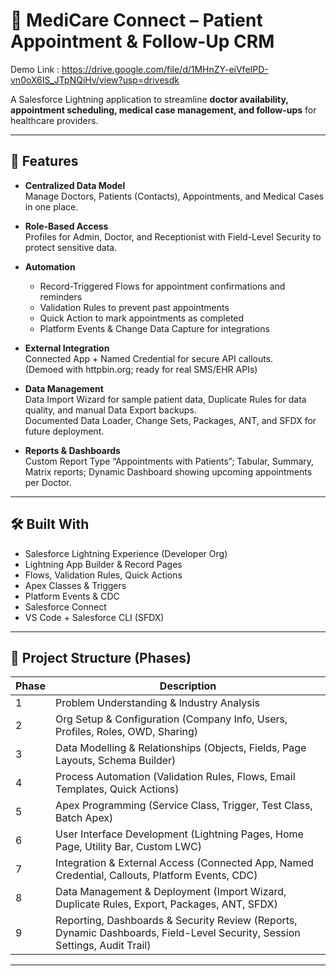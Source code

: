 # 🏥 MediCare Connect – Patient Appointment & Follow-Up CRM  

Demo Link : https://drive.google.com/file/d/1MHnZY-eiVfeIPD-vn0oX6IS_JTpNQiHv/view?usp=drivesdk

A Salesforce Lightning application to streamline **doctor availability, appointment scheduling, medical case management, and follow-ups** for healthcare providers.  

---

## 🚀 Features

- **Centralized Data Model**  
  Manage Doctors, Patients (Contacts), Appointments, and Medical Cases in one place.

- **Role-Based Access**  
  Profiles for Admin, Doctor, and Receptionist with Field-Level Security to protect sensitive data.

- **Automation**  
  - Record-Triggered Flows for appointment confirmations and reminders  
  - Validation Rules to prevent past appointments  
  - Quick Action to mark appointments as completed  
  - Platform Events & Change Data Capture for integrations

- **External Integration**  
  Connected App + Named Credential for secure API callouts.  
  (Demoed with httpbin.org; ready for real SMS/EHR APIs)

- **Data Management**  
  Data Import Wizard for sample patient data, Duplicate Rules for data quality, and manual Data Export backups.  
  Documented Data Loader, Change Sets, Packages, ANT, and SFDX for future deployment.

- **Reports & Dashboards**  
  Custom Report Type “Appointments with Patients”; Tabular, Summary, Matrix reports; Dynamic Dashboard showing upcoming appointments per Doctor.

---

## 🛠️ Built With

- Salesforce Lightning Experience (Developer Org)
- Lightning App Builder & Record Pages
- Flows, Validation Rules, Quick Actions
- Apex Classes & Triggers
- Platform Events & CDC
- Salesforce Connect
- VS Code + Salesforce CLI (SFDX)

---

## 📂 Project Structure (Phases)

| Phase | Description |
|-------|-------------|
| 1 | Problem Understanding & Industry Analysis |
| 2 | Org Setup & Configuration (Company Info, Users, Profiles, Roles, OWD, Sharing) |
| 3 | Data Modelling & Relationships (Objects, Fields, Page Layouts, Schema Builder) |
| 4 | Process Automation (Validation Rules, Flows, Email Templates, Quick Actions) |
| 5 | Apex Programming (Service Class, Trigger, Test Class, Batch Apex) |
| 6 | User Interface Development (Lightning Pages, Home Page, Utility Bar, Custom LWC) |
| 7 | Integration & External Access (Connected App, Named Credential, Callouts, Platform Events, CDC) |
| 8 | Data Management & Deployment (Import Wizard, Duplicate Rules, Export, Packages, ANT, SFDX) |
| 9 | Reporting, Dashboards & Security Review (Reports, Dynamic Dashboards, Field-Level Security, Session Settings, Audit Trail) |

---

